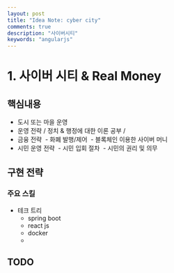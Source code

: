 ```yaml
---
layout: post
title: "Idea Note: cyber city"
comments: true
description: "사이버시티"
keywords: "angularjs"
---
```


# 1. 사이버 시티 & Real Money

## 핵심내용 
- 도시 또는 마을 운영 
- 운영 전략 / 정치 & 행정에 대한 이론 공부 / 
- 금융 전략 
  - 화폐 발행/제어 
  - 블록체인 이용한 사이버 머니 
- 시민 운영 전략 
  - 시민 입회 절차 
  - 시민의 권리 및 의무 
  
## 구현 전략
### 주요 스킬 
- 테크 트리 
  - spring boot 
  - react js 
  - docker 
  - 

## TODO 

